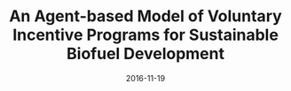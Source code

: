 ---
title: "An Agent-based Model of Voluntary Incentive Programs for Sustainable Biofuel Development"
collection: publications
permalink: '/files/2016-SSC2016_paper_74.pdf'
excerpt: 
date: 2016-11-19
venue: 'Social Simulation Conference 2016'
paperurl: 
citation: 'Zupko, R., Ghimre, H., Nouhan, P., & Rouleau, M. (2016, September). An Agent-based Model of Voluntary Incentive Programs for Sustainable Biofuel Development. In <i>Social Simulation Conference 2016</i> (pp. 1-4).'
---